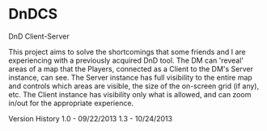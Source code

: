 DnDCS
=====

DnD Client-Server

This project aims to solve the shortcomings that some friends and I are experiencing with a previously acquired DnD tool.
The DM can 'reveal' areas of a map that the Players, connected as a Client to the DM's Server instance, can see. The Server
instance has full visibility to the entire map and controls which areas are visible, the size of the on-screen grid (if any), etc.
The Client instance has visibility only what is allowed, and can zoom in/out for the appropriate experience.

Version History
1.0 - 09/22/2013
1.3 - 10/24/2013
